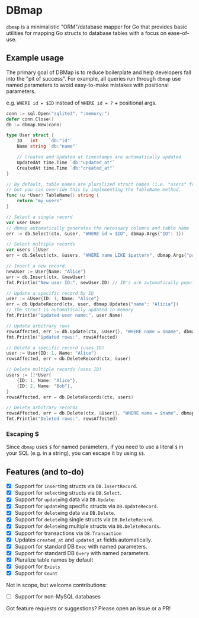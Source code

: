 # DBmap

`dbmap` is a minimalistic "ORM"/database mapper for Go that provides basic utilities for mapping Go structs to database tables with a focus on ease-of-use.

## Example usage

The primary goal of DBMap is to reduce boilerplate and help developers fall into the "pit of success". For example, all queries run through `dbmap` use named parameters to avoid easy-to-make mistakes with positional parameters.

e.g. `WHERE id = $ID` instead of `WHERE id = ?` + positional args.

```go
conn := sql.Open("sqlite3", ":memory:")
defer conn.Close()
db := dbmap.New(conn)

type User struct {
    ID   int    `db:"id"`
    Name string `db:"name"`

    // Created and Updated at timestamps are automatically updated
    UpdatedAt time.Time `db:"updated_at"`
    CreatedAt time.Time `db:"created_at"`
}

// By default, table names are pluralized struct names (i.e. "users" for User),
// but you can override this by implementing the TableName method.
func (u *User) TableName() string {
    return "my_users"
}

// Select a single record
var user User
// dbmap automatically generates the necessary columns and table name
err := db.Select(ctx, &user, "WHERE id = $ID", dbmap.Args{"ID": 1})

// Select multiple records
var users []User
err = db.Select(ctx, &users, "WHERE name LIKE $pattern", dbmap.Args{"pattern": "A%"})

// Insert a new record
newUser := User{Name: "Alice"}
err = db.Insert(ctx, &newUser)
fmt.Println("New user ID:", newUser.ID) // ID's are automatically populated after inserts

// Update a specific record by ID
user := &User{ID: 1, Name: "Alice"}
err = db.UpdateRecord(ctx, user, dbmap.Updates{"name": "Alicia"})
// The struct is automatically updated in memory
fmt.Println("Updated user name:", user.Name)

// Update arbitrary rows
rowsAffected, err := db.Update(ctx, &User{}, "WHERE name = $name", dbmap.Args{"name": "Alice"}, dbmap.Updates{"name": "Alicia"})
fmt.Println("Updated rows:", rowsAffected)

// Delete a specific record (uses ID)
user := User{ID: 1, Name: "Alice"}
rowsAffected, err = db.DeleteRecord(ctx, &user)

// Delete multiple records (uses ID)
users := []*User{
    {ID: 1, Name: "Alice"},
    {ID: 2, Name: "Bob"},
}
rowsAffected, err = db.DeleteRecords(ctx, users)

// Delete arbitrary records
rowsAffected, err = db.Delete(ctx, &User{}, "WHERE name = $name", dbmap.Args{"name": "Alicia"})
fmt.Println("Deleted rows:", rowsAffected)
```

### Escaping $

Since `dbmap` uses `$` for named parameters, if you need to use a literal `$` in your SQL (e.g. in a string), you can escape it by using `$$`.

## Features (and to-do)

- [x] Support for `insert`ing structs via `DB.InsertRecord`.
- [x] Support for `select`ing structs via `DB.Select`.
- [x] Support for `update`ing data via `DB.Update`.
- [x] Support for `update`ing specific structs via `DB.UpdateRecord`.
- [x] Support for `delete`ing data via `DB.Delete`.
- [x] Support for `delete`ing single structs via `DB.DeleteRecord`.
- [x] Support for `delete`ing multiple structs via `DB.DeleteRecords`.
- [x] Support for transactions via `DB.Transaction`
- [x] Updates `created_at` and `updated_at` fields automatically.
- [x] Support for standard DB `Exec` with named parameters.
- [x] Support for standard DB `Query` with named parameters.
- [x] Pluralize table names by default
- [x] Support for `Exists`
- [x] Support for `Count`

Not in scope, but welcome contributions:

- [ ] Support for non-MySQL databases

Got feature requests or suggestions? Please open an issue or a PR!
